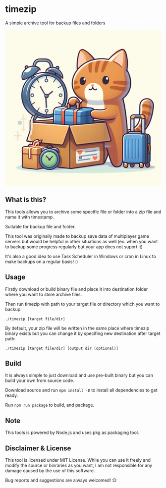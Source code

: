 # timezip
A simple archive tool for backup files and folders

<div style="text-align: center">
<img src="./timezip.png">
</div>

## What is this?
This tools allows you to archive some specific file or folder into a zip file and name it with timestamp.

Suitable for backup file and folder. 

This tool was originally made to backup save data of multiplayer game servers but would be helpful in other situations as well (ex. when you want to backup some progress regularly but your app does not suport it)

It's also a good idea to use Task Scheduler in Windows or cron in Linux to make backups on a regular basis! :)

## Usage
Firstly download or build binary file and place it into destination folder where you want to store archive files.

Then run timezip with path to your target file or directory which you want to backup:

```
./timezip [target file/dir]
```

By default, your zip file will be written in the same place where timezip binary exists but you can change it by specifing new destination after target path:

```
./timezip [target file/dir] [output dir (optional)]
```

## Build
It is always simple to just download and use pre-built binary but you can build your own from source code.

Download source and run ```npm install -D``` to install all dependencies to get ready.

Run ```npm run package``` to build, and package.

## Note
This tools is powered by Node.js and uses pkg as packaging tool.

## Disclaimer & License
This tool is licensed under MIT License. While you can use it freely and modify the source or binraries as you want, I am not responsible for any damage caused by the use of this software.

Bug reports and suggestions are always welcomed! :D